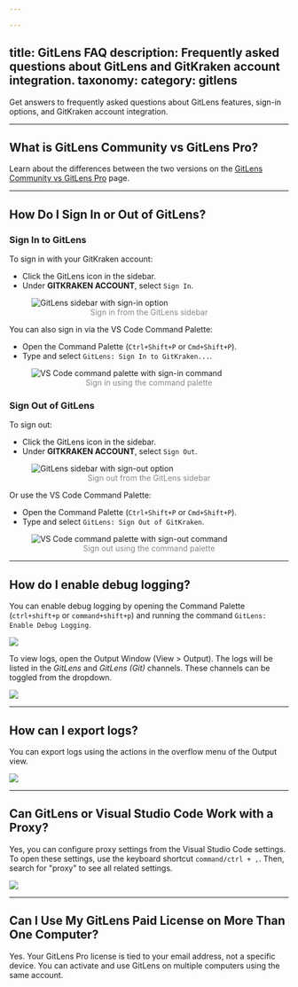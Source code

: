 ```yaml
---

---
```

title: GitLens FAQ
description: Frequently asked questions about GitLens and GitKraken account integration.
taxonomy:
  category: gitlens
---

Get answers to frequently asked questions about GitLens features, sign-in options, and GitKraken account integration.

***

## What is GitLens Community vs GitLens Pro?

Learn about the differences between the two versions on the [GitLens Community vs GitLens Pro](/gitlens/gitlens-community-vs-gitlens-pro) page.

***

## How Do I Sign In or Out of GitLens?

### Sign In to GitLens

To sign in with your GitKraken account:

- Click the GitLens icon in the sidebar.
- Under **GITKRAKEN ACCOUNT**, select `Sign In`.

<figure>
  <img src="/wp-content/uploads/GL-sign-in-LS-Update.png" alt="GitLens sidebar with sign-in option" class="help-center-img img-bordered">
  <figcaption style="text-align: center; color: #888">Sign in from the GitLens sidebar</figcaption>
</figure>

You can also sign in via the VS Code Command Palette:

- Open the Command Palette (`Ctrl+Shift+P` or `Cmd+Shift+P`).
- Type and select `GitLens: Sign In to GitKraken...`.

<figure>
  <img src="/wp-content/uploads/gl-sign-in-4.png" alt="VS Code command palette with sign-in command" class="help-center-img img-bordered">
  <figcaption style="text-align: center; color: #888">Sign in using the command palette</figcaption>
</figure>

### Sign Out of GitLens

To sign out:

- Click the GitLens icon in the sidebar.
- Under **GITKRAKEN ACCOUNT**, select `Sign Out`.

<figure>
  <img src="/wp-content/uploads/gl-sign-out-ls-update.png" alt="GitLens sidebar with sign-out option" class="help-center-img img-bordered">
  <figcaption style="text-align: center; color: #888">Sign out from the GitLens sidebar</figcaption>
</figure>

Or use the VS Code Command Palette:

- Open the Command Palette (`Ctrl+Shift+P` or `Cmd+Shift+P`).
- Type and select `GitLens: Sign Out of GitKraken`.

<figure>
  <img src="/wp-content/uploads/gl-sign-out-4.png" alt="VS Code command palette with sign-out command" class="help-center-img img-bordered">
  <figcaption style="text-align: center; color: #888">Sign out using the command palette</figcaption>
</figure>

***

## How do I enable debug logging?

You can enable debug logging by opening the Command Palette (`ctrl+shift+p` or `command+shift+p`) and running the command `GitLens: Enable Debug Logging`.

<img src="/wp-content/uploads/gl-enable-debug-log.png" class="help-center-img img-bordered">

To view logs, open the Output Window (View > Output). The logs will be listed in the _GitLens_ and _GitLens (Git)_ channels. These channels can be toggled from the dropdown.

<img src="/wp-content/uploads/gl-output.png" class="help-center-img img-bordered">

***

## How can I export logs?

You can export logs using the actions in the overflow menu of the Output view.

<img src="/wp-content/uploads/gl-export-logs.png" class="help-center-img img-bordered">

***

## Can GitLens or Visual Studio Code Work with a Proxy?

Yes, you can configure proxy settings from the Visual Studio Code settings. To open these settings, use the keyboard shortcut `command/ctrl + ,`. Then, search for "proxy" to see all related settings.

<img src="/wp-content/uploads/proxy-settings.png" class="help-center-img img-bordered">


***

## Can I Use My GitLens Paid License on More Than One Computer?

Yes. Your GitLens Pro license is tied to your email address, not a specific device. You can activate and use GitLens on multiple computers using the same account.
